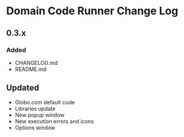 # Domain Code Runner Change Log

## 0.3.x

### Added
* CHANGELOG.md
* README.md

## Updated
* Globo.com default code
* Libraries update
* New popup window
* New execution errors and icons
* Options window
